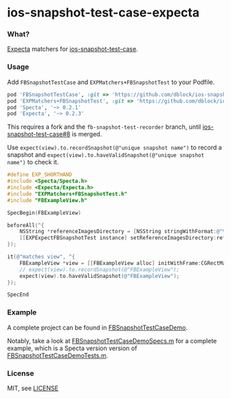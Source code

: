 ios-snapshot-test-case-expecta
==============================

### What?

[Expecta](https://github.com/specta/expecta) matchers for [ios-snapshot-test-case](https://github.com/facebook/ios-snapshot-test-case).

### Usage

Add `FBSnapshotTestCase` and `EXPMatchers+FBSnapshotTest` to your Podfile.

``` ruby
pod 'FBSnapshotTestCase', :git => 'https://github.com/dblock/ios-snapshot-test-case', :branch => 'fb-snapshot-test-recorder'
pod 'EXPMatchers+FBSnapshotTest', :git => 'https://github.com/dblock/ios-snapshot-test-case-expecta'
pod 'Specta', '~> 0.2.1'
pod 'Expecta', '~> 0.2.3'
```

This requires a fork and the `fb-snapshot-test-recorder` branch, until [ios-snapshot-test-case#8](https://github.com/facebook/ios-snapshot-test-case/pull/8) is merged.

Use `expect(view).to.recordSnapshot(@"unique snapshot name")` to record a snapshot and `expect(view).to.haveValidSnapshot(@"unique snapshot name")` to check it.


``` ObjectiveC
#define EXP_SHORTHAND
#include <Specta/Specta.h>
#include <Expecta/Expecta.h>
#include "EXPMatchers+FBSnapshotTest.h"
#include "FBExampleView.h"

SpecBegin(FBExampleView)

beforeAll(^{
    NSString *referenceImagesDirectory = [NSString stringWithFormat:@"%s", FB_REFERENCE_IMAGE_DIR];
    [[EXPExpectFBSnapshotTest instance] setReferenceImagesDirectory:referenceImagesDirectory];
});

it(@"matches view", ^{
    FBExampleView *view = [[FBExampleView alloc] initWithFrame:CGRectMake(0, 0, 64, 64)];
    // expect(view).to.recordSnapshot(@"FBExampleView");
    expect(view).to.haveValidSnapshot(@"FBExampleView");
});

SpecEnd
```

### Example

A complete project can be found in [FBSnapshotTestCaseDemo](FBSnapshotTestCaseDemo).

Notably, take a look at [FBSnapshotTestCaseDemoSpecs.m](FBSnapshotTestCaseDemo/FBSnapshotTestCaseDemoTests/FBSnapshotTestCaseDemoSpecs.m) for a complete example, which is a Specta version version of [FBSnapshotTestCaseDemoTests.m](https://github.com/facebook/ios-snapshot-test-case/blob/master/FBSnapshotTestCaseDemo/FBSnapshotTestCaseDemoTests/FBSnapshotTestCaseDemoTests.m).

### License

MIT, see [LICENSE](LICENSE.md)

